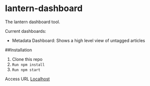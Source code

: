 # lantern-dashboard
The lantern dashboard tool.

Current dashboards:
- Metadata Dashboard: Shows a high level view of untagged articles

##Installation

1. Clone this repo
2. `Run npm install`
3. `Run npm start`

Access URL [Localhost](http://localhost:8080/)
